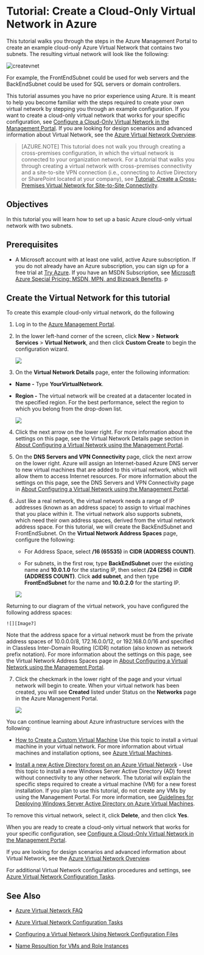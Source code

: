 <properties 
	pageTitle="Tutorial: Create a cloud-only virtual network" 
	description="Learn how to create an example cloud-only Azure Virtual Network in this tutorial." 
	services="virtual-machines, virtual-network" 
	documentationCenter="" 
	authors="cherylmc" 
	manager="adinah" 
	editor=""/>

<tags 
	ms.service="virtual-network" 
	ms.workload="infrastructure-services" 
	ms.tgt_pltfrm="na" 
	ms.devlang="na" 
	ms.topic="article" 
	ms.date="04/29/2015" 
	ms.author="cherylmc"/>

# Tutorial: Create a Cloud-Only Virtual Network in Azure

This tutorial walks you through the steps in the Azure Management Portal to create an example cloud-only Azure Virtual Network that contains two subnets. The resulting virtual network will look like the following:

![createvnet](./media/create-virtual-network/createVNet_06_VNetExample.png)

For example, the FrontEndSubnet could be used for web servers and the BackEndSubnet could be used for SQL servers or domain controllers.

This tutorial assumes you have no prior experience using Azure. It is meant to help you become familiar with the steps required to create your own virtual network by stepping you through an example configuration. If you want to create a cloud-only virtual network that works for your specific configuration, see [Configure a Cloud-Only Virtual Network in the Management Portal](http://msdn.microsoft.com/library/azure/dn631643.aspx). If you are looking for design scenarios and advanced information about Virtual Network, see the [Azure Virtual Network Overview](http://msdn.microsoft.com/library/windowsazure/jj156007.aspx).


> [AZURE.NOTE] This tutorial does not walk you through creating a cross-premises configuration, in which the virtual network is connected to your organization network. For a tutorial that walks you through creating a virtual network with cross-premises connectivity and a site-to-site VPN connection (i.e., connecting to Active Directory or SharePoint located at your company), see [Tutorial: Create a Cross-Premises Virtual Network for Site-to-Site Connectivity](virtual-networks-create-site-to-site-cross-premises-connectivity.md).


##  Objectives

In this tutorial you will learn how to set up a basic Azure cloud-only virtual network with two subnets.

##  Prerequisites

*  A Microsoft account with at least one valid, active Azure subscription. If you do not already have an Azure subscription, you can sign up for a free trial at [Try Azure](http://azure.microsoft.com/pricing/free-trial/). If you have an MSDN Subscription, see [Microsoft Azure Special Pricing: MSDN, MPN, and Bizspark Benefits](http://azure.microsoft.com/pricing/member-offers/msdn-benefits-details/).
p
##  Create the Virtual Network for this tutorial

To create this example cloud-only virtual network, do the following

1. Log in to the [Azure Management Portal](http://manage.windowsazure.com/).

2. In the lower left-hand corner of the screen, click **New** > **Network Services** > **Virtual Network**, and then click **Custom Create** to begin the configuration wizard.

	![][Image1]

3. On the **Virtual Network Details** page, enter the following information:

- **Name -** Type **YourVirtualNetwork**.

- **Region -** The virtual network will be created at a datacenter located in the specified region. For the best performance, select the region to which you belong from the drop-down list.
 

	![][Image2]

4. Click the next arrow on the lower right. For more information about the settings on this page, see the Virtual Network Details page section in [About Configuring a Virtual Network using the Management Portal](http://go.microsoft.com/fwlink/?linkid=248092&clcid=0x409).

5. On the **DNS Servers and VPN Connectivity** page, click the next arrow on the lower right. Azure will assign an Internet-based Azure DNS server to new virtual machines that are added to this virtual network, which will allow them to access Internet resources. For more information about the settings on this page, see the DNS Servers and VPN Connectivity page in [About Configuring a Virtual Network using the Management Portal](http://go.microsoft.com/fwlink/?linkid=248092&clcid=0x409).
	
6.	Just like a real network, the virtual network needs a range of IP addresses (known as an address space) to assign to virtual machines that you place within it. The virtual network also supports subnets, which need their own address spaces, derived from the virtual network address space. For this tutorial, we will create the BackEndSubnet and FrontEndSubnet. On the **Virtual Network Address Spaces** page, configure the following:

	- For Address Space, select **/16 (65535)** in **CIDR (ADDRESS COUNT)**.

	- For subnets, in the first row, type **BackEndSubnet** over the existing name and **10.0.1.0** for the starting IP, then select **/24 (256)** in **CIDR (ADDRESS COUNT)**. Click **add subnet**, and then type **FrontEndSubnet** for the name and **10.0.2.0** for the starting IP.
		
	![][Image4]

 Returning to our diagram of the virtual network, you have configured the following address spaces:
 
	![][Image7]

 Note that the address space for a virtual network must be from the private address spaces of 10.0.0.0/8, 172.16.0.0/12, or 192.168.0.0/16 and specified in Classless Inter-Domain Routing (CIDR) notation (also known as network prefix notation). For more information about the settings on this page, see the Virtual Network Address Spaces page in [About Configuring a Virtual Network using the Management Portal](http://go.microsoft.com/fwlink/?linkid=248092&clcid=0x409).


7. Click the checkmark in the lower right of the page and your virtual network will begin to create. When your virtual network has been created, you will see **Created** listed under Status on the **Networks** page in the Azure Management Portal.  

	![][Image5]

You can continue learning about Azure infrastructure services with the following:

- [How to Create a Custom Virtual Machine](http://www.windowsazure.com/manage/windows/how-to-guides/custom-create-a-vm/) Use this topic to install a virtual machine in your virtual network. For more information about virtual machines and installation options, see [Azure Virtual Machines](http://www.windowsazure.com/manage/windows/).

- [Install a new Active Directory forest on an Azure Virtual Network](http://www.windowsazure.com/manage/services/networking/active-directory-forest/) - Use this topic to install a new Windows Server Active Directory (AD) forest without connectivity to any other network. The tutorial will explain the specific steps required to create a virtual machine (VM) for a new forest installation. If you plan to use this tutorial, do not create any VMs by using the Management Portal. For more information, see [Guidelines for Deploying Windows Server Active Directory on Azure Virtual Machines](http://msdn.microsoft.com/library/windowsazure/jj156090.aspx).

To remove this virtual network, select it, click **Delete**, and then click **Yes**.

When you are ready to create a cloud-only virtual network that works for your specific configuration, see [Configure a Cloud-Only Virtual Network in the Management Portal](http://msdn.microsoft.com/library/azure/dn631643.aspx). 

If you are looking for design scenarios and advanced information about Virtual Network, see the [Azure Virtual Network Overview](http://msdn.microsoft.com/library/windowsazure/jj156007.aspx). 

For additional Virtual Network configuration procedures and settings, see [Azure Virtual Network Configuration Tasks](http://go.microsoft.com/fwlink/p/?linkid=296652&clcid=0x409).


## See Also

-  [Azure Virtual Network FAQ](http://go.microsoft.com/fwlink/p/?LinkId=296650)

-  [Azure Virtual Network Configuration Tasks](http://go.microsoft.com/fwlink/p/?LinkId=296652)

-  [Configuring a Virtual Network Using Network Configuration Files](virtual-networks-using-network-configuration-file.md)

-  [Name Resoultion for VMs and Role Instances](http://go.microsoft.com/fwlink/?LinkId=248097)


[Image1]: ./media/create-virtual-network/createVNet_01_OpenVirtualNetworkWizard.png
[Image2]: ./media/create-virtual-network/createVNet_02_VirtualNetworkDetails.png
[Image3]: ./media/create-virtual-network/createVNet_03_DNSServersandVPNConnectivity.png
[Image4]: ./media/create-virtual-network/createVNet_04_VirtualNetworkAddressSpaces.png
[Image5]: ./media/create-virtual-network/createVNet_05_VirtualNetworkCreatedStatus.png
[Image7]: ./media/create-virtual-network/createVNet_07_VNetExampleSpaces.png
[Image8]: ./media/create-virtual-network/createVNet_07_VNetExampleSpaces.png

